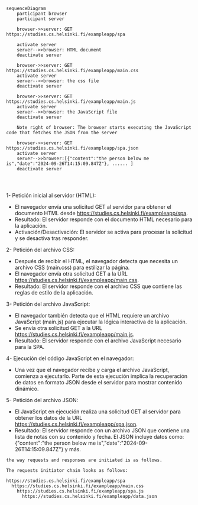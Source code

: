 ```mermaid
sequenceDiagram
    participant browser
    participant server

    browser->>server: GET https://studies.cs.helsinki.fi/exampleapp/spa
    
    activate server
    server-->>browser: HTML document
    deactivate server

    browser->>server: GET https://studies.cs.helsinki.fi/exampleapp/main.css
    activate server
    server-->>browser: the css file
    deactivate server

    browser->>server: GET https://studies.cs.helsinki.fi/exampleapp/main.js
    activate server
    server-->>browser: the JavaScript file
    deactivate server

    Note right of browser: The browser starts executing the JavaScript code that fetches the JSON from the server

    browser->>server: GET https://studies.cs.helsinki.fi/exampleapp/spa.json
    activate server
    server-->>browser:[{"content":"the person below me is","date":"2024-09-26T14:15:09.847Z"}, ...... ]
    deactivate server

    


```
1- Petición inicial al servidor (HTML):

* El navegador envía una solicitud GET al servidor para obtener el documento HTML desde https://studies.cs.helsinki.fi/exampleapp/spa.
* Resultado: El servidor responde con el documento HTML necesario para la aplicación.
* Activación/Desactivación: El servidor se activa para procesar la solicitud y se desactiva tras responder.

2- Petición del archivo CSS:

* Después de recibir el HTML, el navegador detecta que necesita un archivo CSS (main.css) para estilizar la página.
* El navegador envía otra solicitud GET a la URL https://studies.cs.helsinki.fi/exampleapp/main.css.
* Resultado: El servidor responde con el archivo CSS que contiene las reglas de estilo de la aplicación.

3- Petición del archivo JavaScript:

* El navegador también detecta que el HTML requiere un archivo JavaScript (main.js) para ejecutar la lógica interactiva de la aplicación.
* Se envía otra solicitud GET a la URL https://studies.cs.helsinki.fi/exampleapp/main.js.
* Resultado: El servidor responde con el archivo JavaScript necesario para la SPA.

4- Ejecución del código JavaScript en el navegador:

* Una vez que el navegador recibe y carga el archivo JavaScript, comienza a ejecutarlo. Parte de esta ejecución implica la recuperación de datos en formato JSON desde el servidor para mostrar contenido dinámico.

5- Petición del archivo JSON:

* El JavaScript en ejecución realiza una solicitud GET al servidor para obtener los datos de la URL https://studies.cs.helsinki.fi/exampleapp/spa.json.
* Resultado: El servidor responde con un archivo JSON que contiene una lista de notas con su contenido y fecha.
El JSON incluye datos como: {"content":"the person below me is","date":"2024-09-26T14:15:09.847Z"} y más.
```
the way requests and responses are initiated is as follows.

The requests initiator chain looks as follows:

https://studies.cs.helsinki.fi/exampleapp/spa
  https://studies.cs.helsinki.fi/exampleapp/main.css
    https://studies.cs.helsinki.fi/exampleapp/spa.js
      https://studies.cs.helsinki.fi/exampleapp/data.json
```


